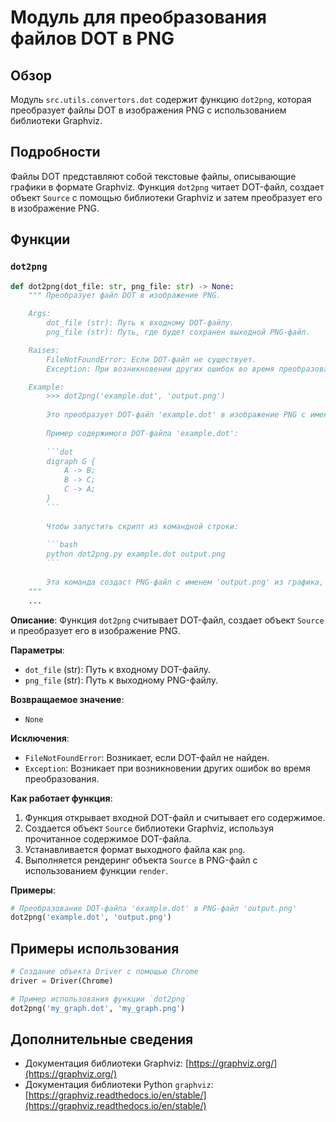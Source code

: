 # Модуль для преобразования файлов DOT в PNG

## Обзор

Модуль `src.utils.convertors.dot` содержит функцию `dot2png`, которая преобразует файлы DOT в изображения PNG с использованием библиотеки Graphviz. 

## Подробности

Файлы DOT представляют собой текстовые файлы, описывающие графики в формате Graphviz. Функция `dot2png` читает DOT-файл, создает объект `Source` с помощью библиотеки Graphviz и затем преобразует его в изображение PNG.

## Функции

### `dot2png`

```python
def dot2png(dot_file: str, png_file: str) -> None:
    """ Преобразует файл DOT в изображение PNG.

    Args:
        dot_file (str): Путь к входному DOT-файлу.
        png_file (str): Путь, где будет сохранен выходной PNG-файл.

    Raises:
        FileNotFoundError: Если DOT-файл не существует.
        Exception: При возникновении других ошибок во время преобразования.

    Example:
        >>> dot2png('example.dot', 'output.png')
        
        Это преобразует DOT-файл 'example.dot' в изображение PNG с именем 'output.png'.
        
        Пример содержимого DOT-файла 'example.dot':
        
        ```dot
        digraph G {
            A -> B;
            B -> C;
            C -> A;
        }
        ```
        
        Чтобы запустить скрипт из командной строки:
        
        ```bash
        python dot2png.py example.dot output.png
        ```
        
        Эта команда создаст PNG-файл с именем 'output.png' из графика, определенного в 'example.dot'.
    """
    ...
```

**Описание**: Функция `dot2png` считывает DOT-файл, создает объект `Source` и преобразует его в изображение PNG.

**Параметры**:

- `dot_file` (str): Путь к входному DOT-файлу.
- `png_file` (str): Путь к выходному PNG-файлу.

**Возвращаемое значение**: 
- `None`

**Исключения**:

- `FileNotFoundError`: Возникает, если DOT-файл не найден.
- `Exception`: Возникает при возникновении других ошибок во время преобразования.


**Как работает функция**:

1. Функция открывает входной DOT-файл и считывает его содержимое.
2. Создается объект `Source` библиотеки Graphviz, используя прочитанное содержимое DOT-файла.
3. Устанавливается формат выходного файла как `png`.
4. Выполняется рендеринг объекта `Source` в PNG-файл с использованием функции `render`.

**Примеры**:

```python
# Преобразование DOT-файла 'example.dot' в PNG-файл 'output.png'
dot2png('example.dot', 'output.png')
```

## Примеры использования

```python
# Создание объекта Driver с помощью Chrome
driver = Driver(Chrome)

# Пример использования функции `dot2png`
dot2png('my_graph.dot', 'my_graph.png')
```

## Дополнительные сведения

- Документация библиотеки Graphviz: [https://graphviz.org/](https://graphviz.org/)
- Документация библиотеки Python `graphviz`: [https://graphviz.readthedocs.io/en/stable/](https://graphviz.readthedocs.io/en/stable/)
